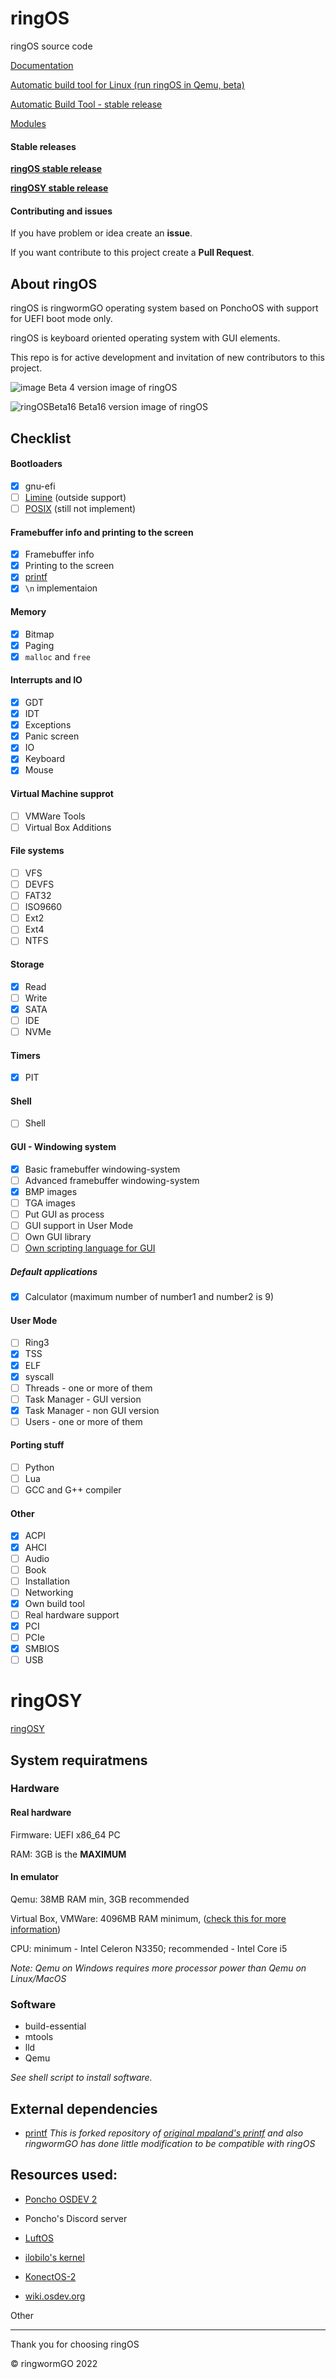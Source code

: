# ringOS
ringOS source code

[Documentation](https://github.com/Andrej123456789/ringOS/blob/main/Documentation.md)

[Automatic build tool for Linux (run ringOS in Qemu, beta)](https://github.com/Andrej123456789/ringOS/blob/main/ringOS-Builder-full.sh)

[Automatic Build Tool - stable release](https://github.com/ringwormGO-organization/ringOS/releases/tag/ringOSv1)

[Modules](https://github.com/ringwormGO-organization/ringOS/blob/main-and-beta-things/ringOS-Beta17/Modules.txt)

#### Stable releases
[**ringOS stable release**](https://github.com/ringwormGO-organization/ringOS/tree/ringOS-stable1)

[**ringOSY stable release**](https://github.com/ringwormGO-organization/ringOS/tree/ringOSY)

#### Contributing and issues
If you have problem or idea create an **issue**.

If you want contribute to this project create a **Pull Request**.

## About ringOS
ringOS is ringwormGO operating system based on PonchoOS with support for UEFI boot mode only.

ringOS is keyboard oriented operating system with GUI elements.

This repo is for active development and invitation of new contributors to this project.

![image](https://user-images.githubusercontent.com/83548580/133824416-455bc2d8-3364-4ffd-abd6-24bff779af32.png)
Beta 4 version image of ringOS

![ringOSBeta16](https://user-images.githubusercontent.com/83548580/142688916-7d1e3b52-946d-441e-acf1-137eb4c534c3.png)
Beta16 version image of ringOS

## Checklist
#### Bootloaders
- [x] gnu-efi
- [ ] [Limine](https://github.com/ringwormGO-organization/ringOS/tree/Limine_dev) (outside support)
- [ ] [POSIX](https://github.com/ringwormGO-organization/ringOS/tree/POSIX) (still not implement)

#### Framebuffer info and printing to the screen
- [x] Framebuffer info
- [x] Printing to the screen
- [x] [printf](#external-dependencies)
- [x] ```\n``` implementaion

#### Memory
- [x] Bitmap
- [x] Paging
- [x] ```malloc``` and ```free```

#### Interrupts and IO
- [x] GDT
- [x] IDT
- [x] Exceptions
- [x] Panic screen
- [x] IO
- [x] Keyboard
- [x] Mouse

#### Virtual Machine supprot
- [ ] VMWare Tools
- [ ] Virtual Box Additions

#### File systems
- [ ] VFS
- [ ] DEVFS
- [ ] FAT32
- [ ] ISO9660
- [ ] Ext2
- [ ] Ext4
- [ ] NTFS

#### Storage
- [x] Read
- [ ] Write
- [x] SATA
- [ ] IDE
- [ ] NVMe

#### Timers
- [x] PIT

#### Shell
- [ ] Shell

#### GUI - Windowing system
- [x] Basic framebuffer windowing-system
- [ ] Advanced framebuffer windowing-system
- [x] BMP images
- [ ] TGA images
- [ ] Put GUI as process
- [ ] GUI support in User Mode
- [ ] Own GUI library
- [ ] [Own scripting language for GUI](https://github.com/ringwormGO-organization/ringwormGO-Standard-Code)

##### Default applications
- [x] Calculator (maximum number of number1 and number2 is 9)

#### User Mode
- [ ] Ring3
- [x] TSS
- [x] ELF
- [x] syscall
- [ ] Threads - one or more of them
- [ ] Task Manager - GUI version
- [x] Task Manager - non GUI version
- [ ] Users - one or more of them

#### Porting stuff
- [ ] Python
- [ ] Lua
- [ ] GCC and G++ compiler

#### Other
- [x] ACPI
- [x] AHCI
- [ ] Audio
- [ ] Book
- [ ] Installation
- [ ] Networking
- [x] Own build tool
- [ ] Real hardware support
- [x] PCI
- [ ] PCIe
- [x] SMBIOS
- [ ] USB

# ringOSY
[ringOSY](https://github.com/ringwormGO-organization/ringOSY)

## System requiratmens
### Hardware
#### Real hardware
Firmware: UEFI x86_64 PC

RAM: 3GB is the **MAXIMUM** 

#### In emulator
Qemu: 38MB RAM min, 3GB recommended

Virtual Box, VMWare: 4096MB RAM minimum, ([check this for more information](https://github.com/ringwormGO-organization/ringOS/blob/main-and-beta-things/Documentation.md#running-in-virtual-box-or-vmware))

CPU: minimum - Intel Celeron N3350; recommended - Intel Core i5

*Note: Qemu on Windows requires more processor power than Qemu on Linux/MacOS*

### Software
- build-essential
- mtools
- lld
- Qemu

*See shell script to install software.*

## External dependencies
* [printf](https://github.com/eyalroz/printf) *This is forked repository of [original mpaland's printf](https://github.com/mpaland/printf) and also ringwormGO has done little modification to be compatible with ringOS*

## Resources used:
* [Poncho OSDEV 2](https://www.youtube.com/playlist?list=PLxN4E629pPnJxCQCLy7E0SQY_zuumOVyZ)

* Poncho's Discord server

* [LuftOS](https://github.com/Kyota-exe/LuftOS)

* [ilobilo's kernel](https://github.com/ilobilo/kernel)

* [KonectOS-2](https://github.com/Keep-Konect/KonectOS-2)

* [wiki.osdev.org](https://wiki.osdev.org/Main_Page)

Other 
______________________

Thank you for choosing ringOS

© ringwormGO 2022